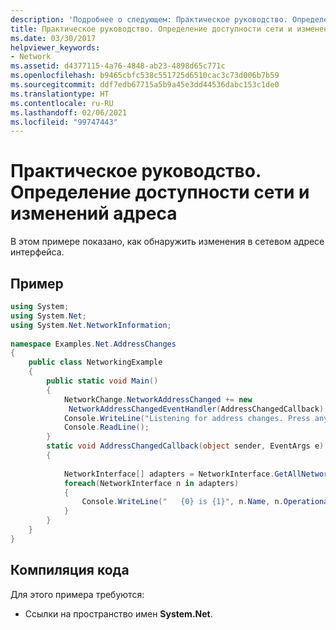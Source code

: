 ```yaml
---
description: 'Подробнее о следующем: Практическое руководство. Определение доступности сети и изменений адреса'
title: Практическое руководство. Определение доступности сети и изменений адреса
ms.date: 03/30/2017
helpviewer_keywords:
- Network
ms.assetid: d4377115-4a76-4848-ab23-4898d65c771c
ms.openlocfilehash: b9465cbfc538c551725d6510cac3c73d006b7b59
ms.sourcegitcommit: ddf7edb67715a5b9a45e3dd44536dabc153c1de0
ms.translationtype: HT
ms.contentlocale: ru-RU
ms.lasthandoff: 02/06/2021
ms.locfileid: "99747443"
---
```

# <a name="how-to-detect-network-availability-and-address-changes"></a>Практическое руководство. Определение доступности сети и изменений адреса

В этом примере показано, как обнаружить изменения в сетевом адресе интерфейса.  
  
## <a name="example"></a>Пример  
  
```csharp
using System;  
using System.Net;  
using System.Net.NetworkInformation;  
  
namespace Examples.Net.AddressChanges  
{  
    public class NetworkingExample  
    {  
        public static void Main()  
        {  
            NetworkChange.NetworkAddressChanged += new
             NetworkAddressChangedEventHandler(AddressChangedCallback);  
            Console.WriteLine("Listening for address changes. Press any key to exit.");  
            Console.ReadLine();  
        }  
        static void AddressChangedCallback(object sender, EventArgs e)  
        {  
  
            NetworkInterface[] adapters = NetworkInterface.GetAllNetworkInterfaces();  
            foreach(NetworkInterface n in adapters)  
            {  
                Console.WriteLine("   {0} is {1}", n.Name, n.OperationalStatus);  
            }  
        }  
    }  
}  
```  
  
## <a name="compiling-the-code"></a>Компиляция кода  

 Для этого примера требуются:  
  
- Ссылки на пространство имен **System.Net**.
